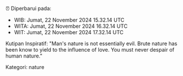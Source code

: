 ⏰ Diperbarui pada:
- WIB: Jumat, 22 November 2024 15.32.14 UTC
- WITA: Jumat, 22 November 2024 16.32.14 UTC
- WIT: Jumat, 22 November 2024 17.32.14 UTC

Kutipan Inspiratif:
"Man's nature is not essentially evil. Brute nature has been know to yield to the influence of love. You must never despair of human nature."


Kategori: nature


